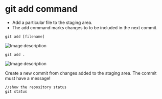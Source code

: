 # git add command #

* Add a particular file to the staging area. 
* The add command marks changes to to be included in the next commit.

```
git add [filename]
```
![Image description](https://dev-to-uploads.s3.amazonaws.com/uploads/articles/ir4hi4xhdj9m08zoyarf.png)
```
git add .

```

![Image description](https://dev-to-uploads.s3.amazonaws.com/uploads/articles/jbf036ge2t1aj1ya4btj.png)

Create a new commit from changes added to the staging area.
The commit must have a message!

```
//show the repository status
git status
